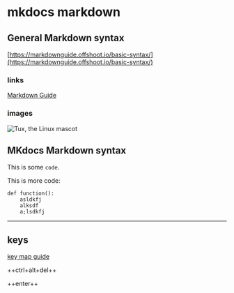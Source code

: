 # mkdocs markdown

## General Markdown syntax

[https://markdownguide.offshoot.io/basic-syntax/](https://markdownguide.offshoot.io/basic-syntax/)

### links

[Markdown Guide](https://www.markdownguide.org)

### images

![Tux, the Linux mascot](/assets/images/tux.png)

## MKdocs Markdown syntax

This is some `code`.

This is more code:

```
def function():
    asldkfj
    alksdf
    a;lsdkfj
```

---

## keys

[key map guide](https://facelessuser.github.io/pymdown-extensions/extensions/keys/#extendingmodifying-key-map-index)

++ctrl+alt+del++

++enter++
